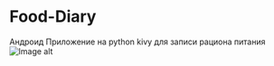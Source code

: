 # Food-Diary
Андроид Приложение на python kivy для записи рациона питания
![Image alt](https://github.com/{username}/{repository}/raw/{branch}/{path}/image.png)
